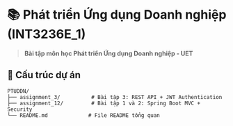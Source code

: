 # 📚 Phát triển Ứng dụng Doanh nghiệp (INT3236E_1)

> **Bài tập môn học Phát triển Ứng dụng Doanh nghiệp - UET**

## 📂 Cấu trúc dự án

```
PTUDDN/
├── assignment_3/          # Bài tập 3: REST API + JWT Authentication
├── assignment_12/         # Bài tập 1 và 2: Spring Boot MVC + Security
└── README.md             # File README tổng quan
```
